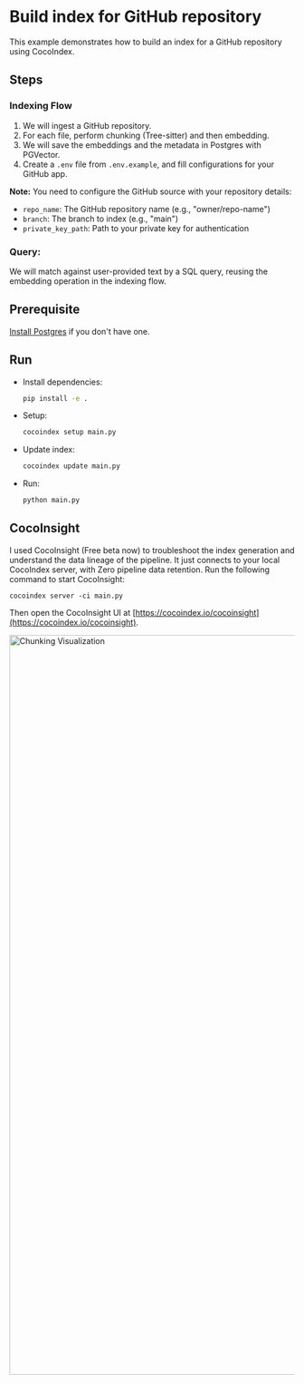<!--
© 2025 CocoIndex Inc. All rights reserved.
SPDX-License-Identifier: LicenseRef-CocoIndex-Proprietary
-->

# Build index for GitHub repository

This example demonstrates how to build an index for a GitHub repository using CocoIndex.

## Steps

### Indexing Flow

1. We will ingest a GitHub repository.
2. For each file, perform chunking (Tree-sitter) and then embedding.
3. We will save the embeddings and the metadata in Postgres with PGVector.
4. Create a `.env` file from `.env.example`, and fill configurations for your GitHub app.

**Note:** You need to configure the GitHub source with your repository details:
- `repo_name`: The GitHub repository name (e.g., "owner/repo-name")
- `branch`: The branch to index (e.g., "main")
- `private_key_path`: Path to your private key for authentication

### Query:
We will match against user-provided text by a SQL query, reusing the embedding operation in the indexing flow.


## Prerequisite
[Install Postgres](https://cocoindex.io/docs/getting_started/installation#-install-postgres) if you don't have one.

## Run

- Install dependencies:
  ```bash
  pip install -e .
  ```

- Setup:

  ```bash
  cocoindex setup main.py
  ```

- Update index:

  ```bash
  cocoindex update main.py
  ```

- Run:

  ```bash
  python main.py
  ```

## CocoInsight
I used CocoInsight (Free beta now) to troubleshoot the index generation and understand the data lineage of the pipeline.
It just connects to your local CocoIndex server, with Zero pipeline data retention. Run the following command to start CocoInsight:

```
cocoindex server -ci main.py
```

Then open the CocoInsight UI at [https://cocoindex.io/cocoinsight](https://cocoindex.io/cocoinsight).

<img width="1305" alt="Chunking Visualization" src="https://github.com/user-attachments/assets/8e83b9a4-2bed-456b-83e5-b5381b28b84a" />
